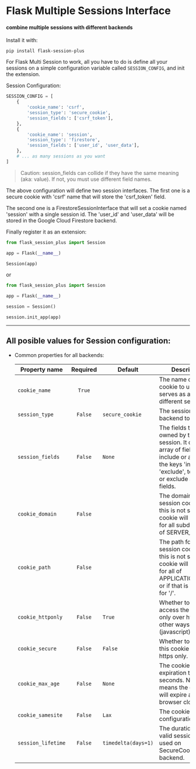 # Flask Multiple Sessions Interface 

#### combine multiple sessions with different backends


Install it with:

`pip install flask-session-plus`

For Flask Multi Session to work, all you have to do is define all your sessions on a simple configuration variable called `SESSION_CONFIG`, and init the extension.


Session Configuration:

```python
SESSION_CONFIG = [
    {
        'cookie_name': 'csrf',
        'session_type': 'secure_cookie',
        'session_fields': ['csrf_token'],
    },
    {
        'cookie_name': 'session',
        'session_type': 'firestore',
        'session_fields': ['user_id', 'user_data'],
    },
    # ... as many sessions as you want 
]
```

> Caution: session_fields can collide if they have the same meaning (aka: value). If not, you must use different field names.

The above configuration will define two session interfaces.
The first one is a secure cookie with 'csrf' name that will store the 'csrf_token' field.

The second one is a FirestoreSessionInterface that will set a cookie named 'session' with a single session id.
The 'user_id' and 'user_data' will be stored in the Google Cloud Firestore backend.

Finally register it as an extension:

```python
from flask_session_plus import Session

app = Flask(__name__)

Session(app)
```

or

```python
from flask_session_plus import Session

app = Flask(__name__)

session = Session()

session.init_app(app)
```


---

## All posible values for Session configuration:


- Common properties for all backends:

    Property name | Required | Default | Description
    --- | :---: | --- | ---
    `cookie_name` | `True` | | The name of the cookie to use. It also serves as a key for different sessions.
    `session_type` | `False` | `secure_cookie` | The session backend to use.
    `session_fields` | `False` | `None` | The fields that are owned by this session. It can be an array of fields to include or a dict with the keys 'include' or 'exclude', to include or exclude a list of fields.
    `cookie_domain` | `False` |  | The domain for the session cookie. If this is not set, the cookie will be valid for all subdomains of SERVER_NAME..
    `cookie_path` | `False` |  | The path for the session cookie. If this is not set the cookie will be valid for all of APPLICATION_ROOT or if that is not set for '/'.
    `cookie_httponly` | `False` | `True` | Whether to allow access the cookie only over http or other ways (javascript).
    `cookie_secure` | `False` | `False` | Whether to serve this cookie over https only.
    `cookie_max_age` | `False` | `None` | The cookie expiration time in seconds. None means the cookie will expire at browser close.
    `cookie_samesite` | `False` | `Lax` | The cookie samesite configuration.
    `session_lifetime` | `False` | `timedelta(days=1)` | The duration for a valid session. Not used on SecureCookie backend.  

